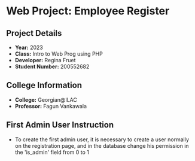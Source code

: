 # Web Project: Employee Register

## Project Details

- **Year:** 2023
- **Class:** Intro to Web Prog using PHP
- **Developer:** Regina Fruet
- **Student Number:** 200552682

## College Information

- **College:** Georgian@ILAC
- **Professor:** Fagun Vankawala


## First Admin User Instruction
- To create the first admin user, it is necessary to create a user normally on the registration page, and in the database change his permission in the 'is_admin' field from 0 to 1